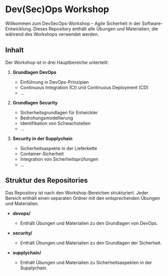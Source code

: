 # Dev(Sec)Ops Workshop

Willkommen zum DevSecOps-Workshop – Agile Sicherheit in der Software-Entwicklung.
Dieses Repository enthält alle Übungen und Materialien, die während des Workshops verwendet werden.

## Inhalt

Der Workshop ist in drei Hauptbereiche unterteilt:

1. **Grundlagen DevOps**
   - Einführung in DevOps-Prinzipien
   - Continuous Integration (CI) und Continuous Deployment (CD)
   - ... 

2. **Grundlagen Security**
   - Sicherheitsgrundlagen für Entwickler
   - Bedrohungsmodellierung
   - Identifikation von Schwachstellen
   - ...

3. **Security in der Supplychain**
   - Sicherheitsaspekte in der Lieferkette
   - Container-Sicherheit
   - Integration von Sicherheitsprüfungen
   - ...


## Struktur des Repositories

Das Repository ist nach den Workshop-Bereichen strukturiert. Jeder Bereich enthält einen separaten Ordner mit den entsprechenden Übungen und Materialien.

- **devops/**
  - Enthält Übungen und Materialien zu den Grundlagen von DevOps.

- **security/**
  - Enthält Übungen und Materialien zu den Grundlagen der Sicherheit.

- **supplychain/**
  - Enthält Übungen und Materialien zu Sicherheitsaspekten in der Supplychain.


